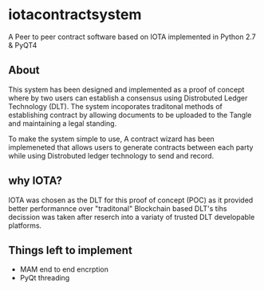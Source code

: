 # iotacontractsystem
 A Peer to peer contract software based on IOTA implemented in Python 2.7 & PyQT4 

## About 

This system has been designed and implemented as a proof of concept where by two users can establish a consensus using Distrobuted Ledger Technology (DLT). The system incoporates traditonal methods of establishing contract by allowing documents to be uploaded to the Tangle and maintaining a legal standing. 

To make the system simple to use, A contract wizard has been implemeneted that allows users to generate contracts between each party while using Distrobuted ledger technology to send and record. 

## why IOTA?
 
IOTA was chosen as the DLT for this proof of concept (POC) as it provided better performannce over "traditonal" Blockchain based DLT's tihs decission was taken after reserch into a variaty of trusted DLT developable platforms.

## Things left to implement 

- MAM end to end encrption 
- PyQt threading 
